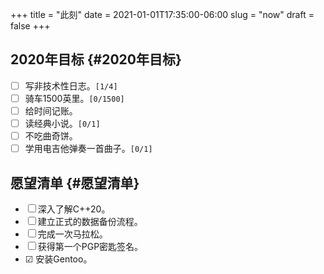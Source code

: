 +++
title = "此刻"
date = 2021-01-01T17:35:00-06:00
slug = "now"
draft = false
+++

## 2020年目标 {#2020年目标}

-   ☐ 写非技术性日志。<code>[1/4]</code>
-   ☐ 骑车1500英里。<code>[0/1500]</code>
-   ☐ 给时间记账。
-   ☐ 读经典小说。<code>[0/1]</code>
-   ☐ 不吃曲奇饼。
-   ☐ 学用电吉他弹奏一首曲子。<code>[0/1]</code>


## 愿望清单 {#愿望清单}

-   ☐ 深入了解C++20。
-   ☐ 建立正式的数据备份流程。
-   ☐ 完成一次马拉松。
-   ☐ 获得第一个PGP密匙签名。
-   ☑ 安装Gentoo。
